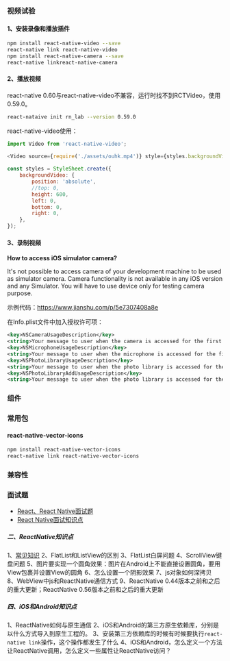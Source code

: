 ### 视频试验

#### 1、安装录像和播放插件

```bash
npm install react-native-video --save
react-native link react-native-video
npm install react-native-camera --save
react-native linkreact-native-camera
```

#### 2、播放视频

react-native 0.60与react-native-video不兼容，运行时找不到RCTVideo，使用0.59.0。

```bash
react-nataive init rn_lab --version 0.59.0
```

react-native-video使用：

```javascript
import Video from 'react-native-video';

<Video source={require('./assets/ouhk.mp4')} style={styles.backgroundVideo}/>
  
const styles = StyleSheet.create({
    backgroundVideo: {
        position: 'absolute',
        //top: 0,
        height: 600,
        left: 0,
        bottom: 0,
        right: 0,
    },
});
```

#### 3、录制视频

**How to access iOS simulator camera?**

It's not possible to access camera of your development machine to be used as simulator camera. Camera functionality is not available in any iOS version and any Simulator. You will have to use device only for testing camera purpose.

示例代码：https://www.jianshu.com/p/5e7307408a8e

在Info.plist文件中加入授权许可项：

```xml
<key>NSCameraUsageDescription</key>
<string>Your message to user when the camera is accessed for the first time</string>
<key>NSMicrophoneUsageDescription</key>
<string>Your message to user when the microphone is accessed for the first time</string>
<key>NSPhotoLibraryUsageDescription</key>
<string>Your message to user when the photo library is accessed for the first time</string>
<key>NSPhotoLibraryAddUsageDescription</key>
<string>Your message to user when the photo library is accessed for the first time</string>
```

### 组件

### 常用包

#### react-native-vector-icons

```bash
npm install react-native-vector-icons
react-native link react-native-vector-icons
```

### 兼容性



### 面试题

- [React、React Native面试题](https://www.cnblogs.com/qiqi715/p/10149320.html)
- [React Native面试知识点](https://juejin.im/post/5ab9dce951882555712c6091)



##### 二、ReactNative知识点

1、[常见知识](https://juejin.im/post/5ab9dce951882555712c6091)
2、FlatList和ListView的区别
3、FlatList白屏问题
4、ScrollView键盘问题
5、图片要实现一个圆角效果：图片在Android上不能直接设置圆角，要用View包裹并设置View的圆角
6、怎么设置一个阴影效果
7、js对象如何深拷贝
8、WebView中js和ReactNative通信方式
9、ReactNative 0.44版本之前和之后的重大更新；ReactNative 0.56版本之前和之后的重大更新

##### 四、iOS和Android知识点

1、ReactNative如何与原生通信
2、iOS和Android的第三方原生依赖库，分别是以什么方式导入到原生工程的。
3、安装第三方依赖库的时候有时候要执行`react-native link`操作，这个操作都发生了什么
4、iOS和Android，怎么定义一个方法让ReactNative调用，怎么定义一些属性让ReactNative访问？